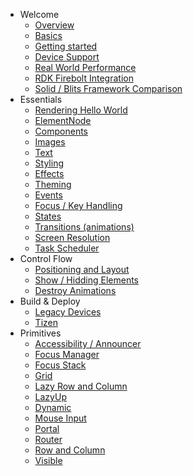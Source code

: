 - Welcome
  - [Overview](/intro/intro.md)
  - [Basics](/intro/basics.md)
  - [Getting started](/intro/getting_started.md)
  - [Device Support](/intro/device_support.md)
  - [Real World Performance](/intro/realworldperformance.md)
  - [RDK Firebolt Integration](/intro/firebolt.md)
  - [Solid / Blits Framework Comparison](/intro/solidvsblits.md)
- Essentials
  - [Rendering Hello World](/essentials/render.md)
  - [ElementNode](/essentials/elementnode.md)
  - [Components](/essentials/components.md)
  - [Images](/essentials/images.md)
  - [Text](/essentials/text.md)
  - [Styling](/essentials/styling.md)
  - [Effects](/essentials/effects.md)
  - [Theming](/essentials/theming.md)
  - [Events](/essentials/events.md)
  - [Focus / Key Handling](/essentials/focus.md)
  - [States](/essentials/states.md)
  - [Transitions (animations)](/essentials/transitions.md)
  - [Screen Resolution](/essentials/screen_resolution.md)
  - [Task Scheduler](/essentials/taskschedular.md)
- Control Flow
  - [Positioning and Layout](/flow/layout.md)
  - [Show / Hidding Elements](/flow/show_hide.md)
  - [Destroy Animations](/flow/ondestroy.md)
- Build & Deploy
  - [Legacy Devices](/deploy/legacy.md)
  - [Tizen](/deploy/tizen.md)
- Primitives
  - [Accessibility / Announcer](/primitives/a11y.md)
  - [Focus Manager](/primitives/useFocusManager.md)
  - [Focus Stack](/primitives/createFocusStack.md)
  - [Grid](/primitives/grid.md)
  - [Lazy Row and Column](/primitives/lazy.md)
  - [LazyUp](/primitives/lazyUp.md)
  - [Dynamic](/primitives/dynamic.md)
  - [Mouse Input](/primitives/useMouse.md)
  - [Portal](/primitives/portal.md)
  - [Router](/primitives/router.md)
  - [Row and Column](/primitives/row_column.md)
  - [Visible](/primitives/visible.md)

